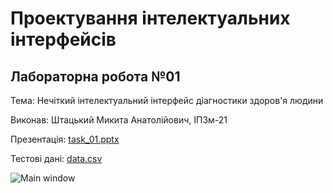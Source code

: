 
# Проектування інтелектуальних інтерфейсів
## Лабораторна робота №01

Тема: Нечіткий інтелектуальний інтерфейс діагностики здоров'я людини

Виконав: Штацький Микита Анатолійович, ІПЗм-21

Презентація: [task_01.pptx](task_01.pptx)  

Тестові дані: [data.csv](data.csv)

![Main window](window.png)
